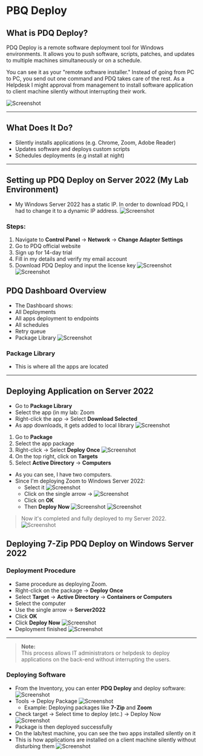 # PBQ Deploy

## What is PDQ Deploy?

PDQ Deploy is a remote software deployment tool for Windows environments. It allows you to push software, scripts, patches, and updates to multiple machines simultaneously or on a schedule.

You can see it as your "remote software installer."
Instead of going from PC to PC, you send out one command and PDQ takes care of the rest.
As a  Helpdesk I might approval from management to install software application to client machine silently without interrupting their work.

![Screenshot](images/PDQ1.jpg)

---
## What Does It Do?

- Silently installs applications (e.g. Chrome, Zoom, Adobe Reader)
- Updates software and deploys custom scripts
- Schedules deployments (e.g install at night)
---
## Setting up PDQ Deploy on Server 2022 (My Lab Environment)

- My Windows Server 2022 has a static IP.
  In order to download PDQ, I had to change it to a dynamic IP address.
![Screenshot](images/PDQ2.jpg)
### Steps:
1. Navigate to **Control Panel** → **Network** → **Change Adapter Settings**
2. Go to PDQ official website
3.  Sign up for 14-day trial
4.  Fill in my details and verify my email account
5. Download PDQ Deploy and input the license key
![Screenshot](images/PDQ3.jpg)
![Screenshot](images/PDQ3-1jpg)
## PDQ Dashboard Overview

- The Dashboard shows:
 - All Deployments
 - All apps deployment to endpoints
 - All schedules
 - Retry queue
 - Package Library
![Screenshot](images/PDQ4.jpg)
### Package Library
- This is where all the apps are located
---
## Deploying Application on Server 2022

- Go to **Package Library**
- Select the app (in my lab: Zoom
- Right-click the app → Select **Download Selected**
- As app downloads, it gets added to local library
![Screenshot](images/PDQ5.jpg)
1. Go to **Package**
2. Select the app package
3. Right-click → Select **Deploy Once**
![Screenshot](images/PDQ6.jpg)
4. On the top right, click on **Targets**
5. Select **Active Directory** → **Computers**
  - As you can see, I have two computers.
  - Since I'm deploying Zoom to Windows Server 2022:
    - Select it
  ![Screenshot](images/PDQ7.jpg)
     - Click on the single arrow →
  ![Screenshot](images/PDQ8.jpg)
    - Click on **OK**
    - Then **Deploy Now**
  ![Screenshot](images/PDQ9.jpg)
  ![Screenshot](iages/PDQ10.jpg)

  > Now it's completed and fully deployed to my Server 2022.
  ![Screenshot](images/PDQ11.jpg)
  ## Deploying 7-Zip PDQ Deploy on Windows Server 2022

  ### Deployment Procedure

  - Same procedure as deploying Zoom.
  - Right-click on the package → **Deploy Once**
  - Select **Target** → **Active Directory** → **Containers or Computers**
  - Select the computer
  - Use the single arrow → **Server2022**
  - Click **OK**
  - Click **Deploy Now** 
  ![Screenshot](images/PDQ12.jpg)
  - Deployment finished
  ![Screenshot](images/PDQ13.jpg)
  ---
  > **Note:**  
  > This process allows IT administrators or helpdesk to deploy applications on the back-end without interrupting the users.
  ### Deploying Software

  - From the Inventory, you can enter **PDQ Deploy** and deploy software:
  ![Screenshot](images/PDQ14.jpg)
  - Tools → Deploy Package
  ![Screenshot](images/PDQ15.jpg)
    -  Example: Deploying packages like **7-Zip** and **Zoom**
  - Check target → Select time to deploy (etc.) → Deploy Now
  ![Screenshot](images/PDQ16.jpg)
  - Package is then deployed successfully
  - On the lab/test machine, you can see the two apps installed silently on it
  - This is how applications are installed on a client machine silently without disturbing them
  ![Screenshot](images/PDQ17.jpg)


